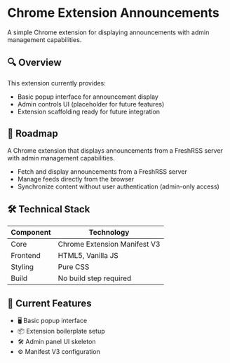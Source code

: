 # Chrome Extension Announcements
A simple Chrome extension for displaying announcements with admin management capabilities.

## 🔍 Overview
This extension currently provides:
- Basic popup interface for announcement display
- Admin controls UI (placeholder for future features)
- Extension scaffolding ready for future integration

## 🎯 Roadmap
A Chrome extension that displays announcements from a FreshRSS server with admin management capabilities.
- Fetch and display announcements from a FreshRSS server
- Manage feeds directly from the browser
- Synchronize content without user authentication (admin-only access)

## 🛠️ Technical Stack
| Component | Technology |
|-----------|------------|
| Core | Chrome Extension Manifest V3 |
| Frontend | HTML5, Vanilla JS |
| Styling | Pure CSS |
| Build | No build step required |

## 🚀 Current Features
- 🖥️ Basic popup interface
- 📦 Extension boilerplate setup
- 🛠️ Admin panel UI skeleton
- ⚙️ Manifest V3 configuration
